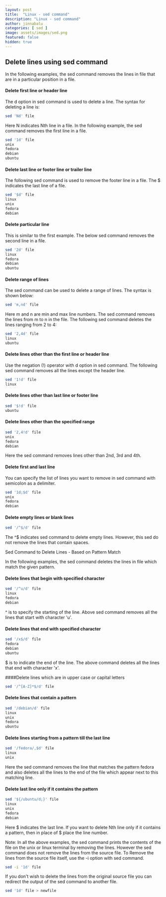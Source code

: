 ```yaml
---
layout: post
title:  "Linux - sed command"
description: "Linux - sed command"
author: jinnabalu
categories: [ sed ]
image: assets/images/sed.png
featured: false
hidden: true
---
```


## Delete lines using sed command

In the following examples, the sed command removes the lines in file that are in a particular position in a file. 

#### Delete first line or header line

The d option in sed command is used to delete a line. The syntax for deleting a line is: 
```bash
sed 'Nd' file
```

Here N indicates Nth line in a file. In the following example, the sed command removes the first line in a file. 
```bash
sed '1d' file
unix
fedora
debian
ubuntu
```

#### Delete last line or footer line or trailer line

The following sed command is used to remove the footer line in a file. The $ indicates the last line of a file. 
```bash
sed '$d' file
linux
unix
fedora
debian
```

#### Delete particular line

This is similar to the first example. The below sed command removes the second line in a file. 
```bash
sed '2d' file
linux
fedora
debian
ubuntu
```

#### Delete range of lines

The sed command can be used to delete a range of lines. The syntax is shown below: 
```bash
sed 'm,nd' file
```

Here m and n are min and max line numbers. The sed command removes the lines from m to n in the file. The following sed command deletes the lines ranging from 2 to 4: 
```bash
sed '2,4d' file
linux
ubuntu
```

#### Delete lines other than the first line or header line

Use the negation (!) operator with d option in sed command. The following sed command removes all the lines except the header line. 
```bash
sed '1!d' file
linux
```

#### Delete lines other than last line or footer line
```bash
sed '$!d' file
ubuntu
```

#### Delete lines other than the specified range
```bash
sed '2,4!d' file
unix
fedora
debian
```

Here the sed command removes lines other than 2nd, 3rd and 4th. 

#### Delete first and last line

You can specify the list of lines you want to remove in sed command with semicolon as a delimiter. 
```bash
sed '1d;$d' file
unix
fedora
debian
```

#### Delete empty lines or blank lines
```bash
sed '/^$/d' file
```

The ^$ indicates sed command to delete empty lines. However, this sed do not remove the lines that contain spaces. 

Sed Command to Delete Lines - Based on Pattern Match

In the following examples, the sed command deletes the lines in file which match the given pattern. 

#### Delete lines that begin with specified character
```bash
sed '/^u/d' file
linux
fedora
debian
```

^ is to specify the starting of the line. Above sed command removes all the lines that start with character 'u'. 

#### Delete lines that end with specified character
```bash 
sed '/x$/d' file
fedora
debian
ubuntu
```

$ is to indicate the end of the line. The above command deletes all the lines that end with character 'x'. 

####Delete lines which are in upper case or capital letters

```bash
sed '/^[A-Z]*$/d' file
```

#### Delete lines that contain a pattern
```bash
sed '/debian/d' file
linux
unix
fedora
ubuntu
```

#### Delete lines starting from a pattern till the last line
```bash
sed '/fedora/,$d' file
linux
unix
```

Here the sed command removes the line that matches the pattern fedora and also deletes all the lines to the end of the file which appear next to this matching line. 

#### Delete last line only if it contains the pattern
```bash
sed '${/ubuntu/d;}' file
linux
unix
fedora
debian
```

Here $ indicates the last line. If you want to delete Nth line only if it contains a pattern, then in place of $ place the line number. 

Note: In all the above examples, the sed command prints the contents of the file on the unix or linux terminal by removing the lines. However the sed command does not remove the lines from the source file. To Remove the lines from the source file itself, use the -i option with sed command. 
```bash
sed -i '1d' file
```

If you don't wish to delete the lines from the original source file you can redirect the output of the sed command to another file. 
```bash
sed '1d' file > newfile
```